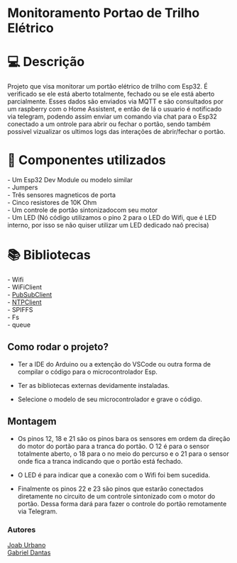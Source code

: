# Monitoramento Portao de Trilho Elétrico

<h1 id="usage" > 💻 Descrição </h1>

Projeto que visa monitorar um portão elétrico de trilho com Esp32. É verificado se ele está aberto totalmente, fechado ou se ele está aberto parcialmente. Esses dados são enviados via MQTT e são consultados por um raspberry com o Home Assistent, e então de lá o usuario é notificado via telegram, podendo assim enviar um comando via chat para o Esp32 conectado a um ontrole para abrir ou fechar o portão, sendo também possivel vizualizar os ultimos logs das interações de abrir/fechar o portão.

<h1 id="usage" > 🧰 Componentes utilizados </h1>
- Um Esp32 Dev Module ou modelo similar<br>
- Jumpers<br>
- Três sensores magneticos de porta<br>
- Cinco resistores de 10K Ohm<br>
- Um controle de portão sintonizadocom seu motor<br>
- Um LED (Nó código utilizamos o pino 2 para o LED do Wifi, que é LED interno, por isso se não quiser utilizar um LED dedicado naõ precisa)

<h1 id="usage" > 📚 Bibliotecas </h1>
- Wifi<br>
- WiFiClient<br>
- <a href="https://www.arduinolibraries.info/libraries/pub-sub-client">PubSubClient</a><br>
- <a href="https://github.com/arduino-libraries/NTPClient">NTPClient</a><br>
- SPIFFS<br>
- Fs<br>
- queue

<h2>Como rodar o projeto?</h2>

- Ter a IDE do Arduino ou a extenção do VSCode ou outra forma de compilar o código para o microcontrolador Esp. 

- Ter as bibliotecas externas devidamente instaladas.

- Selecione o modelo de seu microcontrolador e grave o código.

<h2>Montagem</h2>

- Os pinos 12, 18 e 21 são os pinos bara os sensores em ordem da direção do motor do portão para a tranca do portão. O 12 é para o sensor totalmente aberto, o 18 para o no meio do percurso e o 21 para o sensor onde fica a tranca indicando que o portão está fechado.

- O LED é para indicar que a conexão com o Wifi foi bem sucedida.

- Finalmente os pinos 22 e 23 são pinos que estarão conectados diretamente no circuito de um controle sintonizado com o motor do portão. Dessa forma dará para fazer o controle do portão remotamente via Telegram.

<h3>Autores</h3>
<a href="https://github.com/JoabUrbano">Joab Urbano</a><br>
<a href="https://github.com/GabrielNSD">Gabriel Dantas</a>
